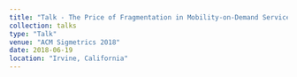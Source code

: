 ```yaml
---
title: "Talk - The Price of Fragmentation in Mobility-on-Demand Services"
collection: talks
type: "Talk"
venue: "ACM Sigmetrics 2018"
date: 2018-06-19
location: "Irvine, California"
---
```

